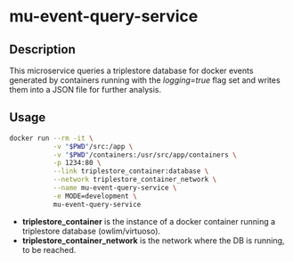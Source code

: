 # mu-event-query-service

## Description
This microservice queries a triplestore database for docker events generated by containers running
with the *logging=true* flag set and writes them into a JSON file for further analysis.

## Usage
```sh
docker run --rm -it \
           -v "$PWD"/src:/app \
           -v "$PWD"/containers:/usr/src/app/containers \
           -p 1234:80 \
           --link triplestore_container:database \
           --network triplestore_container_network \
           --name mu-event-query-service \
           -e MODE=development \
           mu-event-query-service
```


* **triplestore_container** is the instance of a docker container running a triplestore database (owlim/virtuoso).
* **triplestore_container_network** is the network where the DB is running, to be reached. 
